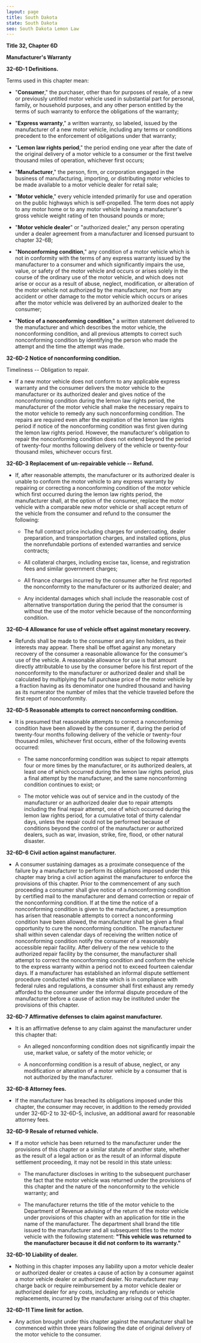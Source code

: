 ```yaml
---
layout: page
title: South Dakota
state: South Dakota
seo: South Dakota Lemon Law
---
```


**Title 32, Chapter 6D**

**Manufacturer's Warranty**

**32-6D-1 Definitions.**

Terms used in this chapter mean:

- "**Consumer**," the purchaser, other than for purposes of resale, of a new or previously untitled motor vehicle used in substantial part for personal, family, or household purposes, and any other person entitled by the terms of such warranty to enforce the obligations of the warranty;

- "**Express warranty**," a written warranty, so labeled, issued by the manufacturer of a new motor vehicle, including any terms or conditions precedent to the enforcement of obligations under that warranty;

- "**Lemon law rights period**," the period ending one year after the date of the original delivery of a motor vehicle to a consumer or the first twelve thousand miles of operation, whichever first occurs;

- "**Manufacturer**," the person, firm, or corporation engaged in the business of manufacturing, importing, or distributing motor vehicles to be made available to a motor vehicle dealer for retail sale;

- "**Motor vehicle**," every vehicle intended primarily for use and operation on the public highways which is self-propelled. The term does not apply to any motor home or to any motor vehicle having a manufacturer's gross vehicle weight rating of ten thousand pounds or more;

- "**Motor vehicle dealer**" or "authorized dealer," any person operating under a dealer agreement from a manufacturer and licensed pursuant to chapter 32-6B;

- "**Nonconforming condition**," any condition of a motor vehicle which is not in conformity with the terms of any express warranty issued by the manufacturer to a consumer and which significantly impairs the use, value, or safety of the motor vehicle and occurs or arises solely in the course of the ordinary use of the motor vehicle, and which does not arise or occur as a result of abuse, neglect, modification, or alteration of the motor vehicle not authorized by the manufacturer, nor from any accident or other damage to the motor vehicle which occurs or arises after the motor vehicle was delivered by an authorized dealer to the consumer;

- "**Notice of a nonconforming condition**," a written statement delivered to the manufacturer and which describes the motor vehicle, the nonconforming condition, and all previous attempts to correct such nonconforming condition by identifying the person who made the attempt and the time the attempt was made.

**32-6D-2 Notice of nonconforming condition.**

Timeliness -- Obligation to repair.

- If a new motor vehicle does not conform to any applicable express warranty and the consumer delivers the motor vehicle to the manufacturer or its authorized dealer and gives notice of the nonconforming condition during the lemon law rights period, the manufacturer of the motor vehicle shall make the necessary repairs to the motor vehicle to remedy any such nonconforming condition. The repairs are required even after the expiration of the lemon law rights period if notice of the nonconforming condition was first given during the lemon law rights period. However, the manufacturer's obligation to repair the nonconforming condition does not extend beyond the period of twenty-four months following delivery of the vehicle or twenty-four thousand miles, whichever occurs first.

**32-6D-3 Replacement of un-repairable vehicle -- Refund.**

- If, after reasonable attempts, the manufacturer or its authorized dealer is unable to conform the motor vehicle to any express warranty by repairing or correcting a nonconforming condition of the motor vehicle which first occurred during the lemon law rights period, the manufacturer shall, at the option of the consumer, replace the motor vehicle with a comparable new motor vehicle or shall accept return of the vehicle from the consumer and refund to the consumer the following:

	- The full contract price including charges for undercoating, dealer preparation, and transportation charges, and installed options, plus the nonrefundable portions of extended warranties and service contracts;

	- All collateral charges, including excise tax, license, and registration fees and similar government charges;

	- All finance charges incurred by the consumer after he first reported the nonconformity to the manufacturer or its authorized dealer; and

	- Any incidental damages which shall include the reasonable cost of alternative transportation during the period that the consumer is without the use of the motor vehicle because of the nonconforming condition.

**32-6D-4 Allowance for use of vehicle offset against monetary recovery.**

- Refunds shall be made to the consumer and any lien holders, as their interests may appear. There shall be offset against any monetary recovery of the consumer a reasonable allowance for the consumer's use of the vehicle. A reasonable allowance for use is that amount directly attributable to use by the consumer before his first report of the nonconformity to the manufacturer or authorized dealer and shall be calculated by multiplying the full purchase price of the motor vehicle by a fraction having as its denominator one hundred thousand and having as its numerator the number of miles that the vehicle traveled before the first report of nonconformity.

**32-6D-5 Reasonable attempts to correct nonconforming condition.**

- It is presumed that reasonable attempts to correct a nonconforming condition have been allowed by the consumer if, during the period of twenty-four months following delivery of the vehicle or twenty-four thousand miles, whichever first occurs, either of the following events occurred:

	- The same nonconforming condition was subject to repair attempts four or more times by the manufacturer, or its authorized dealers, at least one of which occurred during the lemon law rights period, plus a final attempt by the manufacturer, and the same nonconforming condition continues to exist; or
	
	- The motor vehicle was out of service and in the custody of the manufacturer or an authorized dealer due to repair attempts including the final repair attempt, one of which occurred during the lemon law rights period, for a cumulative total of thirty calendar days, unless the repair could not be performed because of conditions beyond the control of the manufacturer or authorized dealers, such as war, invasion, strike, fire, flood, or other natural disaster.

**32-6D-6 Civil action against manufacturer.**

- A consumer sustaining damages as a proximate consequence of the failure by a manufacturer to perform its obligations imposed under this chapter may bring a civil action against the manufacturer to enforce the provisions of this chapter. Prior to the commencement of any such proceeding a consumer shall give notice of a nonconforming condition by certified mail to the manufacturer and demand correction or repair of the nonconforming condition. If at the time the notice of a nonconforming condition is given to the manufacturer, a presumption has arisen that reasonable attempts to correct a nonconforming condition have been allowed, the manufacturer shall be given a final opportunity to cure the nonconforming condition. The manufacturer shall within seven calendar days of receiving the written notice of nonconforming condition notify the consumer of a reasonably accessible repair facility. After delivery of the new vehicle to the authorized repair facility by the consumer, the manufacturer shall attempt to correct the nonconforming condition and conform the vehicle to the express warranty within a period not to exceed fourteen calendar days. If a manufacturer has established an informal dispute settlement procedure conducted within the state which is in compliance with federal rules and regulations, a consumer shall first exhaust any remedy afforded to the consumer under the informal dispute procedure of the manufacturer before a cause of action may be instituted under the provisions of this chapter.

**32-6D-7 Affirmative defenses to claim against manufacturer.**

- It is an affirmative defense to any claim against the manufacturer under this chapter that:

	- An alleged nonconforming condition does not significantly impair the use, market value, or safety of the motor vehicle; or

	- A nonconforming condition is a result of abuse, neglect, or any modification or alteration of a motor vehicle by a consumer that is not authorized by the manufacturer.

**32-6D-8 Attorney fees.**

- If the manufacturer has breached its obligations imposed under this chapter, the consumer may recover, in addition to the remedy provided under 32-6D-2 to 32-6D-5, inclusive, an additional award for reasonable attorney fees.

**32-6D-9 Resale of returned vehicle.**

- If a motor vehicle has been returned to the manufacturer under the provisions of this chapter or a similar statute of another state, whether as the result of a legal action or as the result of an informal dispute settlement proceeding, it may not be resold in this state unless:

	- The manufacturer discloses in writing to the subsequent purchaser the fact that the motor vehicle was returned under the provisions of this chapter and the nature of the nonconformity to the vehicle warranty; and

	- The manufacturer returns the title of the motor vehicle to the Department of Revenue advising of the return of the motor vehicle under provisions of this chapter with an application for title in the name of the manufacturer. The department shall brand the title issued to the manufacturer and all subsequent titles to the motor vehicle with the following statement: **"This vehicle was returned to the manufacturer because it did not conform to its warranty."**

**32-6D-10 Liability of dealer.**

- Nothing in this chapter imposes any liability upon a motor vehicle dealer or authorized dealer or creates a cause of action by a consumer against a motor vehicle dealer or authorized dealer. No manufacturer may charge back or require reimbursement by a motor vehicle dealer or authorized dealer for any costs, including any refunds or vehicle replacements, incurred by the manufacturer arising out of this chapter.

**32-6D-11 Time limit for action.**

- Any action brought under this chapter against the manufacturer shall be commenced within three years following the date of original delivery of the motor vehicle to the consumer.
